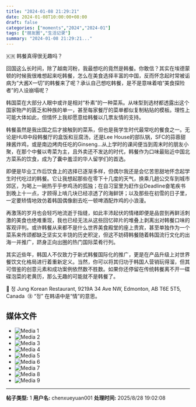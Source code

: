```yaml
---
title: "2024-01-08 21:29:21"
date: 2024-01-08T10:00:00+08:00
draft: false
categories: ["moments","2024","2024-01"]
tags: ["朋友圈","生活记录"]
summary: "2024-01-08 21:29:21..."
---
```


🇰🇷 韩餐真得很无趣吗？

回国这么长时间，除了越南河粉，我最想吃的竟然是韩餐。你敢信？其实在埃德蒙顿的时候我很难想起来吃韩餐，怎么在美食选择丰富的中国，反而怀念起时常被诟病为“大酱Ⅹ一切”的韩餐来了呢？承认自己想吃韩餐，是不是意味着咱“美食探险者”的人设崩塌呢？

韩国菜在大部分人眼中或许是相对“朴素”的一种菜系。从味型到选材都透露出这个国家物产的匮乏和种族的单一，甚至每家餐厅的菜单都似复制粘贴的模板。理性上可能大体如此，但情怀上我却愿意给韩餐以几票友情的支持。

韩餐虽然是我出国之后才接触到的菜系，但也是我学生时代最常吃的餐食之一。无论是HUB中段韩餐厅的盒饭和豆腐汤，还是Lee House的部队锅，SFC的蒜蓉甜辣酱炸鸡，或是南边烤肉任吃的Ginseng…从上学时的课间便当到周末时的朋友小聚，在那个中餐以粤菜为主，且外卖还不发达的时代，韩餐作为口味最贴近中国北方菜系的饮食，成为了囊中羞涩的华人留学们的首选。

即便是毕业工作后饮食上的选择已逐渐多样，但偶尔我还是会忆苦思甜地怀念起学生时代吃过的韩餐。它让我想起那些在零下十几度的天气，换乘几趟公交车到城市郊区，为喝上一碗热乎乎参鸡汤的孤独；在自习室里为赶作业Deadline奋笔疾书到晚上十一点，才顾得上啃几块已经凉透了的海鲜饼；以及那些在初雪的日子里，一定要矫情地效仿着韩国偶像剧去吃一顿啤酒配炸鸡的小浪漫。

再激荡的岁月也会轻巧地流逝于指缝，如此丰沛起伏的情绪即便是品尝到再鲜活刺激的美食也绝难重现，我也已经无法从这些回忆碎片的堆叠上剥离出对韩餐口味的客观评判。或许韩餐从来都不是什么世界美食殿堂的座上贵宾，甚至单独作为一个菜系来传颂都缺乏坚实又丰饶的历史积淀，但这不妨碍韩餐随着韩国流行文化的出海一并推广，跻身正向出圈的热门国际菜肴行列。

其实近些年，韩国人不仅致力于新式韩餐国际化的推广，更是在产品升级上对世界餐饮文化格局进行着重新定义。当然，你可以将其归功于韩国人营销玩得溜，但其可借鉴的创意元素和成功案例依然数不胜数。如果你还停留在传统韩餐离不开一碟碟泡菜的老黄历，那么无趣的可能就不是韩餐了。

📍 정 Jung Korean Restaurant, 9219A 34 Ave NW, Edmonton, AB T6E 5T5, Canada
​
㊟ “​정” 在韩语中是“情”的意思。

## 媒体文件

- ![Media 1](/Moments/photos/2024-01-08/202401082129210.jpg)
- ![Media 2](/Moments/photos/2024-01-08/202401082129211.jpg)
- ![Media 3](/Moments/photos/2024-01-08/202401082129212.jpg)
- ![Media 4](/Moments/photos/2024-01-08/202401082129213.jpg)
- ![Media 5](/Moments/photos/2024-01-08/202401082129214.jpg)
- ![Media 6](/Moments/photos/2024-01-08/202401082129215.jpg)
- ![Media 7](/Moments/photos/2024-01-08/202401082129216.jpg)
- ![Media 8](/Moments/photos/2024-01-08/202401082129217.jpg)
- ![Media 9](/Moments/photos/2024-01-08/202401082129218.jpg)

---

**帖子类型:** 1
**用户名:** chenxueyuan001
**处理时间:** 2025/8/28 19:02:08